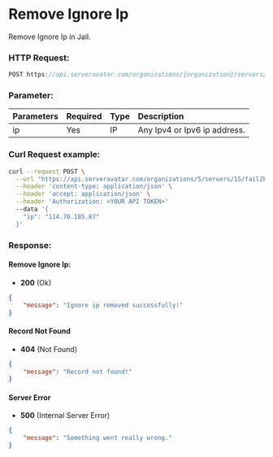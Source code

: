 # Remove Ignore Ip

Remove Ignore Ip in Jail.

### HTTP Request:

```js
POST https://api.serveravatar.com/organizations/{organization}/servers/{server}/fail2ban/{fail2ban}/remove-ignore-ip
```

### Parameter:

| Parameters     | Required | Type      | Description      |
|:------------- |:------------- |:--------------|:----------------- |
| ip | Yes | IP | Any Ipv4 or Ipv6 ip address. |

### Curl Request example:

```sh
curl --request POST \
  --url "https://api.serveravatar.com/organizations/5/servers/15/fail2ban/11/remove-ignore-ip" \
  --header 'content-type: application/json' \
  --header 'accept: application/json' \
  --header 'Authorization: <YOUR API TOKEN>'
  --data '{
    "ip": "114.70.185.87"
  }'
```

### Response:

#### Remove Ignore Ip:
- __200__ (Ok)

```json
{
    "message": "Ignore ip removed successfully!"
}
```

#### Record Not Found
- __404__ (Not Found)

```json
{
    "message": "Record not found!"
}
```

#### Server Error
- __500__ (Internal Server Error)
```json
{
    "message": "Something went really wrong."
}
```
